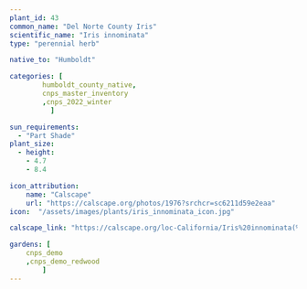 ```yaml
---
plant_id: 43
common_name: "Del Norte County Iris"
scientific_name: "Iris innominata"
type: "perennial herb"

native_to: "Humboldt"

categories: [
        humboldt_county_native,
        cnps_master_inventory
        ,cnps_2022_winter
          ]

sun_requirements:
  - "Part Shade"
plant_size:
  - height: 
    - 4.7
    - 8.4

icon_attribution: 
    name: "Calscape"
    url: "https://calscape.org/photos/1976?srchcr=sc6211d59e2eaa"
icon:  "/assets/images/plants/iris_innominata_icon.jpg"

calscape_link: "https://calscape.org/loc-California/Iris%20innominata(%20)"

gardens: [
    cnps_demo
    ,cnps_demo_redwood
        ]
---
```


